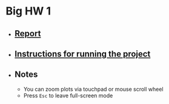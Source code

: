 # Big HW 1

- ## [Report](https://www.mathcha.io/editor/1mMQyTV1HvqhG1LJekC9ZqYLZS7Y80qXIJK5pn7)

- ## [Instructions for running the project](https://github.com/br4ch1st0chr0n3/TM/blob/master/README.md)

- ## Notes

  - You can zoom plots via touchpad or mouse scroll wheel
  - Press `Esc` to leave full-screen mode
